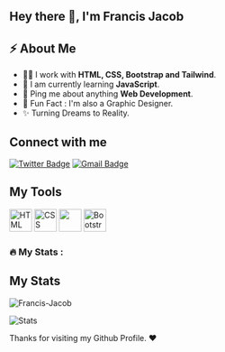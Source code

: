 
<h2>Hey there 👋, I'm Francis Jacob</h2>



<h2>⚡️ About Me</h2>

<ul>
  <li>👨‍💻 I work with <strong>HTML, CSS, Bootstrap and Tailwind</strong>.</li>
  <li>🔭 I am currently learning <strong>JavaScript</strong>.</li>
  <li>💬 Ping me about anything <strong>Web Development</strong>.</li>
  <li>🎉 Fun Fact : I'm also a Graphic Designer.</li>
  <li>✨ Turning Dreams to Reality.</li>
</ul>

<h2>Connect with me</h3>
<p>
  <a href="https://twitter.com/jacobxavier_/"><img src="https://img.shields.io/badge/-jacobxavier_-informational?style=plastic&amp;labelColor=informational&amp;logo=Twitter&amp;link=https://twitter.com/Dev_180Memes" alt="Twitter Badge"></a>
  <a href="mailto:mr.francisjacob@gmail.com"><img src="https://img.shields.io/badge/-Francis%20Jacob-fff?style=plastic&amp;labelColor=fff&amp;logo=Gmail&amp;link=mailto:adeoluwaagbakosi@gmail.com" alt="Gmail Badge"></a></p>


<h2> My Tools </h2>
<p align="left">
  <img src="https://cdn.jsdelivr.net/gh/devicons/devicon/icons/html5/html5-original.svg" alt="HTML" height="40" width="40" />
  <img src="https://cdn.jsdelivr.net/gh/devicons/devicon/icons/css3/css3-original.svg" alt="CSS" height="40" width="40"/>
  <img src="https://cdn.jsdelivr.net/gh/devicons/devicon/icons/tailwindcss/tailwindcss-plain.svg"  height="40" width="40"/>
  <img src="https://cdn.jsdelivr.net/gh/devicons/devicon/icons/bootstrap/bootstrap-original.svg" alt="Bootstrap" height="40" width="40"/> 
</p>


### :fire: My Stats :
<!-- <p><img align="left" src="https://github-readme-stats.vercel.app/api/top-langs?username=jacbfrancis&show_icons=true&locale=en&layout=compact" alt="Francis-jacob" /></p> -->
<h2> My Stats </h2>
<p><img align="center" src="https://github-readme-streak-stats.herokuapp.com/?user=jacbfrancis&" alt="Francis-Jacob" /></p>

<img src="https://github-readme-stats.vercel.app/api?username=Jacbfrancis&show_icons=true&hide_border=true" alt="Stats" />

<p> Thanks for visiting my Github Profile. ♥️</p>

